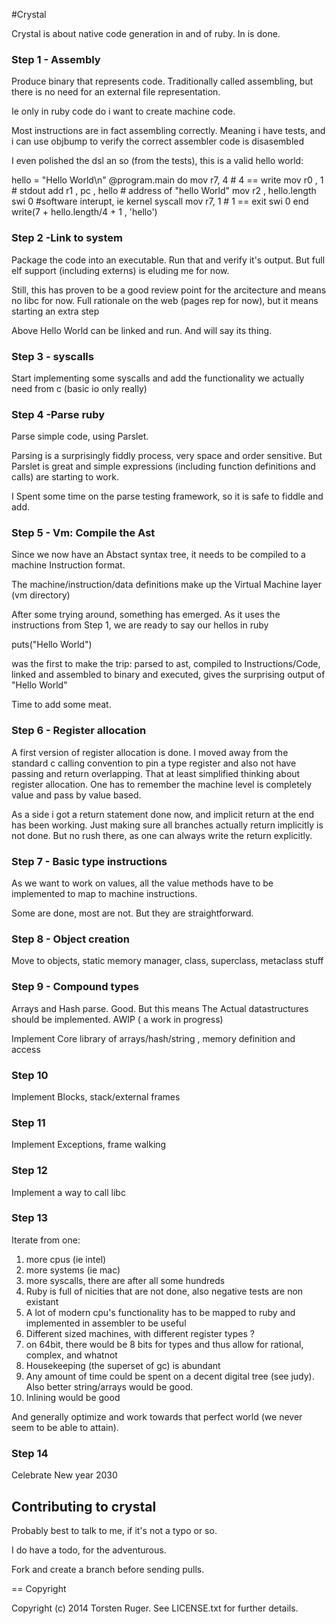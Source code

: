 #Crystal


Crystal is about native code generation in and of ruby. In is done.

### Step 1 - Assembly

Produce binary that represents code. 
Traditionally called assembling, but there is no need for an external file representation. 

Ie only in ruby code do i want to create machine code.

Most instructions are in fact assembling correctly. Meaning i have tests, and i can use objbump to verify the correct assembler code is disasembled

I even polished the dsl an so (from the tests), this is a valid hello world:

   hello = "Hello World\n"
   @program.main do 
      mov r7, 4     # 4 == write
      mov r0 , 1    # stdout
      add r1 , pc , hello   # address of "hello World"
      mov r2 , hello.length
    	swi 0         #software interupt, ie kernel syscall
      mov r7, 1     # 1 == exit
    	swi 0
   end
   write(7 + hello.length/4 + 1 , 'hello') 

### Step 2 -Link to system

Package the code into an executable. Run that and verify it's output. But full elf support (including externs) is eluding me for now.

Still, this has proven to be a good review point for the arcitecture and means no libc for now.
Full rationale on the web (pages rep for now), but it means starting an extra step

Above Hello World can be linked and run. And will say its thing.

### Step 3 - syscalls

Start implementing some syscalls and add the functionality we actually need from c (basic io only really)

### Step 4 -Parse ruby

Parse simple code, using Parslet. 

Parsing is a surprisingly fiddly process, very space and order sensitive. But Parslet is great and simple
expressions (including function definitions and calls) are starting to work.

I Spent some time on the parse testing framework, so it is safe to fiddle and add.

### Step 5 - Vm: Compile the Ast

Since we now have an Abstact syntax tree, it needs to be compiled to a machine Instruction format.

The machine/instruction/data definitions make up the Virtual Machine layer (vm directory)

After some trying around, something has emerged. As it uses the instructions from Step 1, we are ready to say
our hellos in ruby

puts("Hello World")

was the first to make the trip: parsed to ast, compiled to Instructions/Code, linked and assembled to binary
and executed, gives the surprising output of "Hello World"

Time to add some meat.

### Step 6 - Register allocation

A first version of register allocation is done. I moved away from the standard c calling convention to pin a 
type register and also not have passing and return overlapping.
That at least simplified thinking about register allocation. One has to remember the machine level is completely
value and pass by value based.

As a side i got a return statement done now, and implicit return at the end has been working. Just making sure all
branches actually return implicitly is not done. But no rush there, as one can always write the return explicitly.

### Step 7 - Basic type instructions

As we want to work on values, all the value methods have to be implemented to map to machine instructions.

Some are done, most are not. But they are straightforward.

### Step 8 - Object creation

Move to objects, static memory manager, class, superclass, metaclass stuff

### Step 9 - Compound types

Arrays and Hash parse. Good. But this means The Actual datastructures should be implemented. AWIP ( a work in progress)

Implement Core library of arrays/hash/string , memory definition and access

### Step 10

Implement Blocks, stack/external frames

### Step 11

Implement Exceptions, frame walking

### Step 12

Implement a way to call libc

### Step 13

Iterate from one:

1. more cpus (ie intel)
2. more systems (ie mac)
3. more syscalls, there are after all some hundreds
4. Ruby is full of nicities that are not done, also negative tests are non existant
5. A lot of modern cpu's functionality has to be mapped to ruby and implemented in assembler to be useful
6. Different sized machines, with different register types ?
7.  on 64bit, there would be 8 bits for types and thus allow for rational, complex, and whatnot
8. Housekeeping (the superset of gc) is abundant
9. Any amount of time could be spent on a decent digital tree (see judy). Also better string/arrays would be good.
10. Inlining would be good

And generally optimize and work towards that perfect world (we never seem to be able to attain).

### Step 14

Celebrate New year 2030



Contributing to crystal
-----------------------
 
Probably best to talk to me, if it's not a typo or so.

I do have a todo, for the adventurous.

Fork and create a branch before sending pulls.

== Copyright

Copyright (c) 2014 Torsten Ruger. See LICENSE.txt for
further details.

